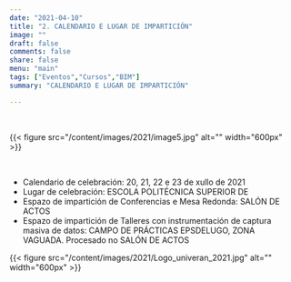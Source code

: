 ```yaml
---
date: "2021-04-10"
title: "2. CALENDARIO E LUGAR DE IMPARTICIÓN"
image: ""
draft: false
comments: false
share: false
menu: "main"
tags: ["Eventos","Cursos","BIM"]
summary: "CALENDARIO E LUGAR DE IMPARTICIÓN"

---
```


&nbsp;

{{< figure src="/content/images/2021/image5.jpg" alt="" width="600px" >}}

&nbsp;

* Calendario de celebración: 20, 21, 22 e 23 de xullo de 2021
* Lugar de celebración: ESCOLA POLITÉCNICA SUPERIOR DE
* Espazo de impartición de Conferencias e Mesa Redonda:
  SALÓN DE ACTOS
* Espazo de impartición de Talleres con instrumentación de
  captura masiva de datos: CAMPO DE PRÁCTICAS EPSDELUGO,
  ZONA VAGUADA. Procesado no SALÓN DE ACTOS

{{< figure src="/content/images/2021/Logo_univeran_2021.jpg" alt="" width="600px" >}}
